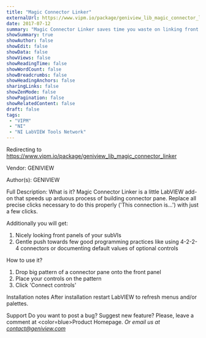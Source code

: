```yaml
---
title: "Magic Connector Linker"
externalUrl: https://www.vipm.io/package/geniview_lib_magic_connector_linker
date: 2017-07-12
summary: "Magic Connector Linker saves time you waste on linking front panel controls to tiny fields of a connector pane"
showSummary: true
showAuthor: false
showEdit: false
showData: false
showViews: false
showReadingTime: false
showWordCount: false
showBreadcrumbs: false
showHeadingAnchors: false
sharingLinks: false
showZenMode: false
showPagination: false
showRelatedContent: false
draft: false
tags:
 - "VIPM"
 - "NI"
 - "NI LabVIEW Tools Network"
---
```


Redirecting to https://www.vipm.io/package/geniview_lib_magic_connector_linker

Vendor: GENIVIEW

Author(s): GENIVIEW
 
Full Description:
What is it?
Magic Connector Linker is a little LabVIEW add-on that speeds up arduous process of building connector pane.
Replace all precise clicks necessary to do this properly ('This connection is...') with just a few clicks.

Additionally you will get:
1. Nicely looking front panels of your subVIs
2. Gentle push towards few good programming practices like using 4-2-2-4 connectors or documenting default values of optional controls

How to use it?
1. Drop big pattern of a connector pane onto the front panel
2. Place your controls on the pattern
3. Click 'Connect controls'

Installation notes
After installation restart LabVIEW to refresh menus and/or palettes.

Support
Do you want to post a bug? Suggest new feature? Please, leave a comment at <color=blue>Product Homepage</color>.
*Or email us at contact@geniview.com*